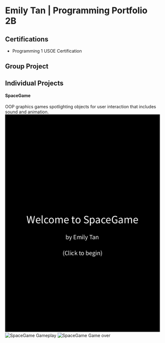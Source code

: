 # Emily Tan | Programming Portfolio 2B

## Certifications
- Programming 1 USOE Certification

## Group Project

## Individual Projects

#### SpaceGame
OOP graphics games spotlighting objects for user interaction that includes sound and animation.
![SpaceGame Menu](https://github.com/emmitan/programmingportfolio/blob/main/images/SpaceGameStart.png)
![SpaceGame Gameplay]()
![SpaceGame Game over]()
